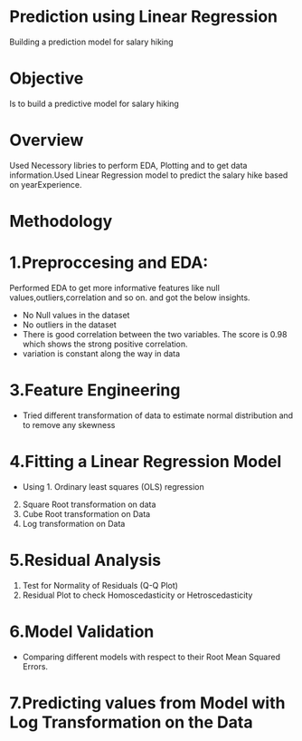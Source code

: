# Prediction using Linear Regression
Building a prediction model for salary hiking
# Objective
Is to build a predictive model for salary hiking
# Overview
Used Necessory libries to perform EDA, Plotting and to get data information.Used Linear Regression model to predict the salary hike based on yearExperience.
# Methodology
# 1.Preproccesing and EDA:
Performed EDA to get more informative features like null values,outliers,correlation and so on. and got the below insights.
* No Null values in the dataset
* No outliers in the dataset
* There is good correlation between the two variables. The score is 0.98 which shows the strong positive correlation.
* variation is constant along the way in data
# 3.Feature Engineering
* Tried different transformation of data to estimate normal distribution and to remove any skewness
# 4.Fitting a Linear Regression Model
* Using 1. Ordinary least squares (OLS) regression
2. Square Root transformation on data
3. Cube Root transformation on Data
4. Log transformation on Data
# 5.Residual Analysis
1. Test for Normality of Residuals (Q-Q Plot)
2. Residual Plot to check Homoscedasticity or Hetroscedasticity
# 6.Model Validation
* Comparing different models with respect to their Root Mean Squared Errors.
# 7.Predicting values from Model with Log Transformation on the Data
